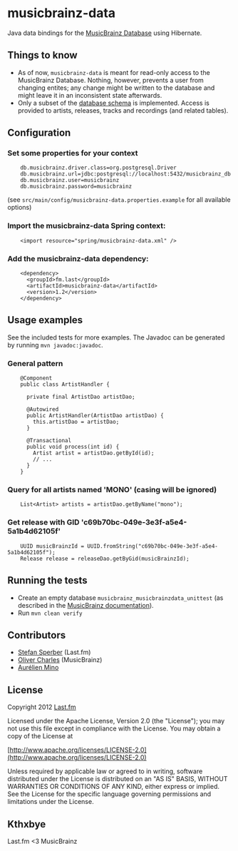 # musicbrainz-data

Java data bindings for the [MusicBrainz Database](http://musicbrainz.org/doc/MusicBrainz_Database) using Hibernate.

## Things to know

* As of now, `musicbrainz-data` is meant for read-only access to the MusicBrainz Database. Nothing, however, prevents a user from changing entites; any change might be written to the database and might leave it in an inconsistent state afterwards.
* Only a subset of the [database schema](http://musicbrainz.org/doc/MusicBrainz_Database/Schema) is implemented. Access is provided to artists, releases, tracks and recordings (and related tables).

## Configuration

### Set some properties for your context 

        db.musicbrainz.driver.class=org.postgresql.Driver
        db.musicbrainz.url=jdbc:postgresql://localhost:5432/musicbrainz_db
        db.musicbrainz.user=musicbrainz
        db.musicbrainz.password=musicbrainz

(see `src/main/config/musicbrainz-data.properties.example` for all available options)

### Import the musicbrainz-data Spring context:

        <import resource="spring/musicbrainz-data.xml" />

### Add the musicbrainz-data dependency:

        <dependency>
          <groupId>fm.last</groupId>
          <artifactId>musicbrainz-data</artifactId>
          <version>1.2</version>
        </dependency>

## Usage examples

See the included tests for more examples. The Javadoc can be generated by running `mvn javadoc:javadoc`.

### General pattern

        @Component
        public class ArtistHandler {

          private final ArtistDao artistDao;

          @Autowired
          public ArtistHandler(ArtistDao artistDao) {
            this.artistDao = artistDao;
          }

          @Transactional
          public void process(int id) {
            Artist artist = artistDao.getById(id);
            // ...
          }
        }

### Query for all artists named 'MONO' (casing will be ignored)

        List<Artist> artists = artistDao.getByName("mono");

### Get release with GID 'c69b70bc-049e-3e3f-a5e4-5a1b4d62105f'

        UUID musicBrainzId = UUID.fromString("c69b70bc-049e-3e3f-a5e4-5a1b4d62105f");
        Release release = releaseDao.getByGid(musicBrainzId);

## Running the tests

* Create an empty database `musicbrainz_musicbrainzdata_unittest` (as described in the [MusicBrainz documentation](https://github.com/metabrainz/musicbrainz-server)).
* Run `mvn clean verify`

## Contributors

* [Stefan Sperber](https://github.com/stefansperber) (Last.fm)
* [Oliver Charles](https://github.com/ocharles) (MusicBrainz)
* [Aurélien Mino](https://github.com/murdos)

## License

Copyright 2012 [Last.fm](http://www.last.fm/)

Licensed under the Apache License, Version 2.0 (the "License"); you may not use this file except in compliance with the License. You may obtain a copy of the License at
 
[http://www.apache.org/licenses/LICENSE-2.0](http://www.apache.org/licenses/LICENSE-2.0)
 
Unless required by applicable law or agreed to in writing, software distributed under the License is distributed on an "AS IS" BASIS, WITHOUT WARRANTIES OR CONDITIONS OF ANY KIND, either express or implied. See the License for the specific language governing permissions and limitations under the License.

## Kthxbye

Last.fm <3 MusicBrainz
